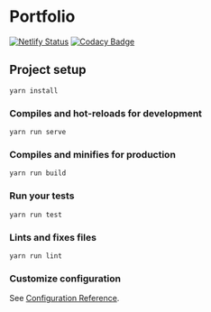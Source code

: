 # Portfolio
[![Netlify Status](https://api.netlify.com/api/v1/badges/91be021d-bf72-4167-8d57-48cd9efc1a29/deploy-status)](https://app.netlify.com/sites/jpsl/deploys) [![Codacy Badge](https://api.codacy.com/project/badge/Grade/1dbb89001f164c7d905c0c6d98f44da8)](https://www.codacy.com/app/jpsl00/portfolio?utm_source=github.com&amp;utm_medium=referral&amp;utm_content=jpsl00/portfolio&amp;utm_campaign=Badge_Grade)

## Project setup
```
yarn install
```

### Compiles and hot-reloads for development
```
yarn run serve
```

### Compiles and minifies for production
```
yarn run build
```

### Run your tests
```
yarn run test
```

### Lints and fixes files
```
yarn run lint
```

### Customize configuration
See [Configuration Reference](https://cli.vuejs.org/config/).
